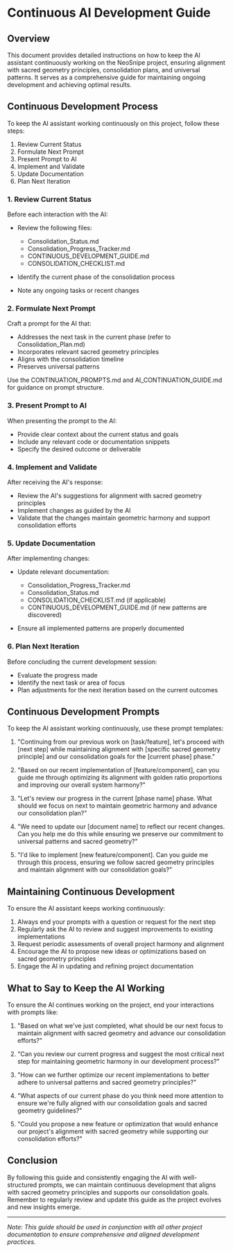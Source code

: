 # Continuous AI Development Guide

## Overview
This document provides detailed instructions on how to keep the AI assistant continuously working on the NeoSnipe project, ensuring alignment with sacred geometry principles, consolidation plans, and universal patterns. It serves as a comprehensive guide for maintaining ongoing development and achieving optimal results.

## Continuous Development Process

To keep the AI assistant working continuously on this project, follow these steps:

1. Review Current Status
2. Formulate Next Prompt
3. Present Prompt to AI
4. Implement and Validate
5. Update Documentation
6. Plan Next Iteration

### 1. Review Current Status

Before each interaction with the AI:

- Review the following files:
  - Consolidation_Status.md
  - Consolidation_Progress_Tracker.md
  - CONTINUOUS_DEVELOPMENT_GUIDE.md
  - CONSOLIDATION_CHECKLIST.md

- Identify the current phase of the consolidation process
- Note any ongoing tasks or recent changes

### 2. Formulate Next Prompt

Craft a prompt for the AI that:

- Addresses the next task in the current phase (refer to Consolidation_Plan.md)
- Incorporates relevant sacred geometry principles
- Aligns with the consolidation timeline
- Preserves universal patterns

Use the CONTINUATION_PROMPTS.md and AI_CONTINUATION_GUIDE.md for guidance on prompt structure.

### 3. Present Prompt to AI

When presenting the prompt to the AI:

- Provide clear context about the current status and goals
- Include any relevant code or documentation snippets
- Specify the desired outcome or deliverable

### 4. Implement and Validate

After receiving the AI's response:

- Review the AI's suggestions for alignment with sacred geometry principles
- Implement changes as guided by the AI
- Validate that the changes maintain geometric harmony and support consolidation efforts

### 5. Update Documentation

After implementing changes:

- Update relevant documentation:
  - Consolidation_Progress_Tracker.md
  - Consolidation_Status.md
  - CONSOLIDATION_CHECKLIST.md (if applicable)
  - CONTINUOUS_DEVELOPMENT_GUIDE.md (if new patterns are discovered)

- Ensure all implemented patterns are properly documented

### 6. Plan Next Iteration

Before concluding the current development session:

- Evaluate the progress made
- Identify the next task or area of focus
- Plan adjustments for the next iteration based on the current outcomes

## Continuous Development Prompts

To keep the AI assistant working continuously, use these prompt templates:

1. "Continuing from our previous work on [task/feature], let's proceed with [next step] while maintaining alignment with [specific sacred geometry principle] and our consolidation goals for the [current phase] phase."

2. "Based on our recent implementation of [feature/component], can you guide me through optimizing its alignment with golden ratio proportions and improving our overall system harmony?"

3. "Let's review our progress in the current [phase name] phase. What should we focus on next to maintain geometric harmony and advance our consolidation plan?"

4. "We need to update our [document name] to reflect our recent changes. Can you help me do this while ensuring we preserve our commitment to universal patterns and sacred geometry?"

5. "I'd like to implement [new feature/component]. Can you guide me through this process, ensuring we follow sacred geometry principles and maintain alignment with our consolidation goals?"

## Maintaining Continuous Development

To ensure the AI assistant keeps working continuously:

1. Always end your prompts with a question or request for the next step
2. Regularly ask the AI to review and suggest improvements to existing implementations
3. Request periodic assessments of overall project harmony and alignment
4. Encourage the AI to propose new ideas or optimizations based on sacred geometry principles
5. Engage the AI in updating and refining project documentation

## What to Say to Keep the AI Working

To ensure the AI continues working on the project, end your interactions with prompts like:

1. "Based on what we've just completed, what should be our next focus to maintain alignment with sacred geometry and advance our consolidation efforts?"

2. "Can you review our current progress and suggest the most critical next step for maintaining geometric harmony in our development process?"

3. "How can we further optimize our recent implementations to better adhere to universal patterns and sacred geometry principles?"

4. "What aspects of our current phase do you think need more attention to ensure we're fully aligned with our consolidation goals and sacred geometry guidelines?"

5. "Could you propose a new feature or optimization that would enhance our project's alignment with sacred geometry while supporting our consolidation efforts?"

## Conclusion

By following this guide and consistently engaging the AI with well-structured prompts, we can maintain continuous development that aligns with sacred geometry principles and supports our consolidation goals. Remember to regularly review and update this guide as the project evolves and new insights emerge.

---

*Note: This guide should be used in conjunction with all other project documentation to ensure comprehensive and aligned development practices.*